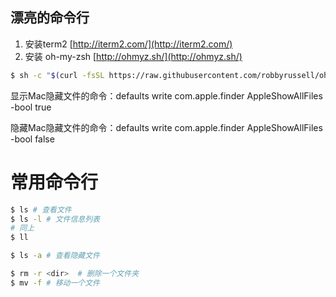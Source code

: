 ## 漂亮的命令行
1. 安装term2 [http://iterm2.com/](http://iterm2.com/)
2. 安装 oh-my-zsh [http://ohmyz.sh/](http://ohmyz.sh/)
```sh
$ sh -c "$(curl -fsSL https://raw.githubusercontent.com/robbyrussell/oh-my-zsh/master/tools/install.sh)"
```

显示Mac隐藏文件的命令：defaults write com.apple.finder AppleShowAllFiles -bool true

隐藏Mac隐藏文件的命令：defaults write com.apple.finder AppleShowAllFiles -bool false


# 常用命令行
```sh
$ ls # 查看文件
$ ls -l # 文件信息列表
# 同上
$ ll

$ ls -a # 查看隐藏文件

$ rm -r <dir>  # 删除一个文件夹
$ mv -f # 移动一个文件
```
